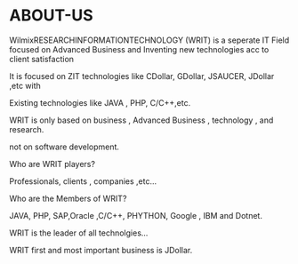 # ABOUT-US
WilmixRESEARCHINFORMATIONTECHNOLOGY (WRIT)  is   a  seperate  IT  Field  focused  on  Advanced   Business   and  Inventing  new  technologies  acc  to  client   satisfaction

It  is    focused    on   ZIT    technologies   like   CDollar, GDollar,  JSAUCER, JDollar  ,etc  with

Existing   technologies  like  JAVA , PHP,  C/C++,etc.



WRIT  is  only  based   on  business   , Advanced  Business  ,  technology  , and  research.

not   on  software    development.

Who  are  WRIT  players?

Professionals,  clients  ,  companies  ,etc...

Who  are  the   Members   of  WRIT?

JAVA,  PHP,  SAP,Oracle  ,C/C++, PHYTHON,  Google , IBM  and   Dotnet.

WRIT  is  the  leader  of all  technolgies...

WRIT  first   and  most  important   business  is  JDollar.




